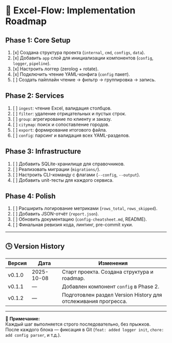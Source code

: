 # 🚀 Excel-Flow: Implementation Roadmap

## Phase 1: Core Setup

1. [x] Создана структура проекта (`internal`, `cmd`, `configs`, `data`).
2. [x] Добавить `app` слой для инициализации компонентов (`config`, `logger`, `pipeline`).
3. [x] Настроить логгер (zerolog + rotate).
4. [x] Подключить чтение YAML-конфига (`config` пакет).
5. [ ] Создать пайплайн чтение → фильтр → группировка → запись.

## Phase 2: Services

1. [ ] `ingest`: чтение Excel, валидация столбцов.
2. [ ] `filter`: удаление отрицательных и пустых строк.
3. [ ] `group`: агрегирование по клиенту и заказу.
4. [ ] `citymap`: поиск и сопоставление городов.
5. [ ] `export`: формирование итогового файла.
6. [ ] `config`: парсинг и валидация всех YAML-разделов.

## Phase 3: Infrastructure

1. [ ] Добавить SQLite-хранилище для справочников.
2. [ ] Реализовать миграции (`migrations/`).
3. [ ] Настроить CLI-команду с флагами (`--config`, `--output`).
4. [ ] Добавить unit-тесты для каждого сервиса.

## Phase 4: Polish

1. [ ] Расширить логирование метриками (`rows_total`, `rows_skipped`).
2. [ ] Добавить JSON-отчёт (`report.json`).
3. [ ] Обновить документацию (`config-cheatsheet.md`, README).
4. [ ] Финальная ревизия кода, линтинг, pre-commit хуки.

---

## 🕒 Version History

| Версия | Дата       | Изменения                                                      |
|--------|------------|----------------------------------------------------------------|
| v0.1.0 | 2025-10-08 | Старт проекта. Создана структура и roadmap.                    |
| v0.1.1 | —          | Добавлен компонент `config` в Phase 2.                         |
| v0.1.2 | —          | Подготовлен раздел Version History для отслеживания прогресса. |

---

🧠 **Примечание:**  
Каждый шаг выполняется строго последовательно, без прыжков.  
После каждого блока — фиксация в Git (`feat: added logger init`, `chore: add config parser`, и т.д.).
